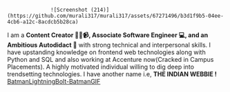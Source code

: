                   ![Screenshot (214)](https://github.com/murali317/murali317/assets/67271496/b3d1f9b5-04ee-4cb6-a12c-8acdcb5b28ca)

I am a **Content Creator 🧑‍🏫📹, Associate Software Engineer 💻, and an Ambitious Autodidact 🙇** with strong technical and interpersonal skills. I have upstanding knowledge on frontend web technologies along with Python and SQL and also working at Accenture now(Cracked in Campus Placements). A highly motivated individual willing to dig deep into trendsetting technologies.
I have another name i.e, **THE INDIAN WEBBIE !**
                  [BatmanLightningBolt-BatmanGIF](https://github.com/murali317/murali317/assets/67271496/bed2a1d8-6c78-4196-8b49-847623b19457)
